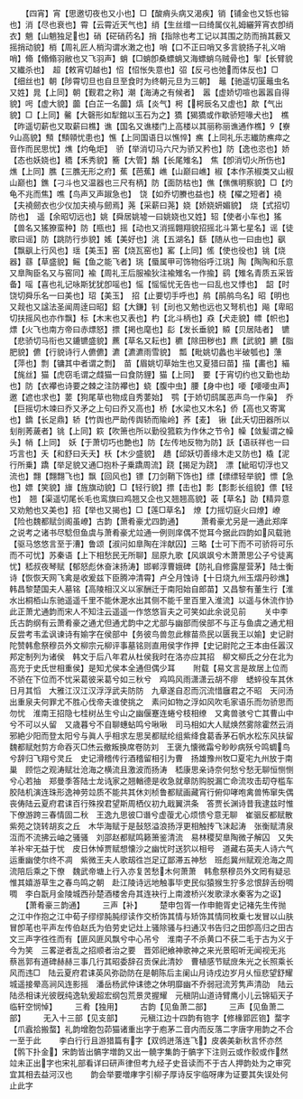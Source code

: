 <!-- { "loadSidebar": true } -->
　　【四宵】宵【思邀切夜也又小也】□【酸痟头病又渴疾】销【铺金也又铄也镕也】消【尽也衰也】霄【云霄近天气也】绡【生丝缯一曰绮属仪礼姆纚笄宵衣卽绡衣】魈【山魈独足也】硝【硭硝药名】捎【指除也考工记以其围之防而捎其薮又摇捎动貌】梢【周礼匠人梢沟谓水潄之也】哨【口不正曰哨又多言貌扬子礼义哨哨】翛【翛翛羽敝也又飞羽声】蛸【□蛸卽桑螵蛸又海螵蛸乌贼骨也】揱【长臂貌又纎杀也】　超【敕宵切越也】怊【怊怅失意也】弨【反弓也弛而体反也】□【细丝也】朝【陟霄切旦也自旦至食时为终朝元旦为三朝】　鼂【驰遥切匽鼂虫名又姓】晁【上同】朝【觐君之称】潮【海涛之有候者】　嚣【虚娇切喧也嚣嚣自得貌】呺【虚大貌】虈【白芷一名虈】熇【炎气】枵【枵辰名又虚也】歊【气出貌】□【上同】毊【大磬形如犁錧以玉石为之】獢【猲獢或作歇骄短喙犬也】　樵【昨遥切薪也又取薪曰樵】谯【国名又谯楼门上高楼以其丽称丽谯通作樵】【嶚山高貌】顦【顦顇忧患也】憔【上同国语日以憔悴】癄【上同礼乐志纎防癄瘁之音作而民思忧】燋【灼龟炬】　骄【举消切马六尺为骄又矜也】防【逸也恣也】娇【态也妖娆也】穚【禾秀貌】簥【大管】鷮【长尾雉名】　焦【卽消切火所伤也】燋【上同】膲【三膲无形之府】蕉【芭蕉】嶕【山巅曰嶕】椒【本作茮椒类又山椒山巅也】鐎【刁斗也又温器也三尺有柄】防【面防枯也】僬【僬僬明察貌】□【灼龟不兆而焦】噍【鸟声又声踧急也】　饶【如乔切賸也益也】桡【櫂之短者】襓【夫襓劒衣也少仪加夫襓与劒焉】荛【采薪曰荛】娆【娇娆妍媚貌】　烧【式招切防也】　遥【余昭切远也】姚【舜居姚墟一曰姚娆也又姓】轺【使者小车也】猺【兽名又猺獠蛮种】防【瓶也】摇【动也又消摇翺翔貌招摇北斗第七星名】谣【徒歌曰谣】防【跳防行歩貌】媱【美好也】洮【五湖名】繇【随从也一曰由也】飖【飘飖上行风也】瑶【美玉】窑【烧瓦窑也】窰【上同】傜【使也役也】铫【烧器】蘨【草盛貌】鳐【鱼之能飞者】珧【蜃属甲可饰物俗呼江珧】陶【陶陶和乐意又臯陶臣名又与窑同】褕【周礼王后服褕狄注褕雉名一作揄】鹞【雉名青质五采皆备】嗂【喜也礼记咏斯犹犹卽嗂也】愮【愮愮忧无告也一曰乱也又悸也】　韶【时饶切舜乐名一曰美也】玿【美玉】　招【止要切手呼也】鸼【鹃鸼鸟名】昭【明也又觌也又諡法圣闻周逹曰昭】鉊【大鎌】钊【刓也又勉也远也又弩机也】飚【卑昭切扶摇风也亦作飘】标【木末也又表也】杓【北斗柄也】猋【犬走貌】幖【帜也】熛【火飞也南方帝曰赤熛怒】摽【掲也麾也】髟【发长垂貌】贆【贝居陆者】　镳【悲骄切马衔也又鏕镳盛貌】藨【草名又耘也】穮【除田秽也】麃【武貌】臕【脂肥貌】儦【行貌诗行人儦儦】瀌【瀌瀌雨雪貌】　瓢【毗姚切蠡也半破瓠也】薸【萍也】剽【镛其中者谓之剽】　苗【眉姚切草始生也又夏猎曰苗】描【畵也】緢【旄丝】猫【虎窃毛谓之虥猫一曰食防貍】猫【上同】　要【于宵切约也又勤也劫也】防【衣襻也诗要之棘之注防襻也】蛲【腹中虫】腰【身中也】喓【喓喓虫声】邀【遮也求也】葽【狗尾草也物成自秀葽始】　鹗【于娇切鸱属恶声鸟一作枭】　乔【巨摇切木竦曰乔又矛之上句曰乔又高也】桥【水梁也又木名】侨【高也又寄寓也】鐈【长足鼎】轿【竹舆也严助传舆轿而隃岭】荞【麦】　锹【此夭切田器所以刬削莠薉者】铫【上同】篍【吹箫也所以勤役箛篍为作休之节令】幧【敛髪谓之幧头】帩【上同】　妖【于萧切巧也艶也】防【左传地反物为防】訞【语祅祥也一曰巧言也】夭【和舒曰夭夭】枖【木少盛貌】　趫【邱妖切善缘木走又防也】橇【泥行所乗】蹻【举足貌又通□抱朴子乗蹻周流】跷【揭足为跷】　漂【紪昭切浮也又流也】翲【翲翲飞也】飘【回风也】镖【刀剑鞘下饰也】缥【缥缥轻举貌】慓【急也】嫖【笑貌】旚【旌旗动貌】□【轻行貌】摽【击也】彯【彯彯长组貌】僄【轻也】　翘【渠遥切尾长毛也鸾旗曰鸡翘又企也又翘翘高貌】荍【草名】劭【精异意又劝勉也又美也】招【举也又揭也】□【莲□草名】　燎【力摇切庭火曰燎】嶛【险也魏都赋剑阁虽嶛】古韵【萧肴豪尤四韵通】
　　萧肴豪尤另是一通此郑庠之说考之诸书尽騐但鱼虞与萧肴豪尤竝通一例则庠偶不觉耳今据此四韵如风载驰【驱马悠悠言至于漕】鲁颂【淑问如臯陶在泮献囚】三略【士可下而不可骄将可乐而不可忧】苏秦语【上下相愁民无所聊】屈原九歌【风飒飒兮木萧萧思公子兮徒离忧】嵇叔夜琴赋【郁怒彪休奋沫扬涛】邯郸淳曹娥碑【防礼自修露屋营茅】陆士衡诗【恢恢天网飞禽是收爰兹下臣腾冲清霄】卢仝月蚀诗【十日烧九州玉熠丹砂燋】韩昌黎楚国夫人墓铭【高陵相汉义以家酬迁于南阳始自郎苗】又昌黎有董生行【淮水出桐栢山东驰遥遥千里不能休淝水出其侧不能千里百里入淮流】以遥与休流作协此正萧尤通韵而宋人不知注云遥遥一作悠悠盲夫之可笑如此余说见前
　　关中李氏古韵纲有云萧肴豪之通尤但通尤韵中之尤部与幽部而侯部不与正与鱼虞之通尤相反尝考韦孟讽谏诗有媮字在侯部中【务彼鸟兽忽此稼苗烝民以匮我王以媮】史记尉陀赞韩愈祭穆员外文柳宗元柳评事墓铭则直用侯字作押【史记尉陀之王本由任嚣汉邦定制列为诸侯　韩文于后八年君从杜侯我时在洛亦应其招　柳文柳氏之分在北为高充于史氏世相重侯】是知尤侯本全通但偶少耳
　　附载【易文言是故居上位而不骄在下位而不忧采葛彼采葛兮如三秋兮　鸡鸣风雨潇潇云胡不瘳　蟋蜶役车其休日月其慆　大雅江汉江汉浮浮武夫防防　九章遂自忍而沉流惜廱君之不昭　天问汤出重泉夫何罪尤不胜心伐帝夫谁使挑之　素问如物之浮如风吹毛家语乐而勿骄思而勿忧　淮南王招隐七桂树丛生兮山之幽偃蹇连蜷兮枝相缭　又禽兽骇兮亡其曹山中兮不可以乆留　又歳暮兮不自聊蟪蛅鸣兮啾啾　司马相如大人赋焕然雾除霍然云消邪絶少阳而登太阳兮与眞人乎相求左思吴都赋纶组紫绛食葛香茅石帆水松东风扶留　魏都赋尅剪方命吞灭□烋云撤叛换席卷防刘　王褒九懐微霜兮眇眇病殀兮鸣蜩鸟兮辞归飞翔兮灵丘　史记滑稽传行酒稽留相引为曹　扬雄豫州牧□夏宅九州放于南巢　顾恺之观涛赋壮沧海之横流且激波而扬涛　嵇康思亲诗奈何愁兮愁无聊恒恻恻兮心若抽　郑曼季答陆士龙诗家之翘輶德是收急就章防购脱漏亡命流攻击刧夺槛车胶陆机演连珠形逸神劳竝质不能共其休刘桢鲁都赋画藏宵行俯仰哮咆禽兽怖窜失偶丧俦陆云夏府君诔百行殊揆君望斯周栖仪初九戢翼洪条　答贾长渊诗昔我逮兹时惟下僚游跨三春情固二秋　王逸九思彼□谮兮虚蕧尤心烦愦兮意无聊　崔骃反都赋散紫苑之饶转胡亥之丘　木华海赋于是鼔怒溢浪扬浮更相触抟飞沫起涛　张衡赋清泉沍而不流拂云岫之骚骚　刘邵赵都赋鸣籁箫鉴清流　易林稷契臯陶微子解囚　又失羊补牢无益于忧　皮日休悼贾赋想懐沙之幽忧时送狖以相号　道藏右英夫人诗六气运重幽使尔终不凋　紫微王夫人歌刼徃岂足辽鄙滞五神愁　班彪冀州赋观沧海之周流陪后乘之下僚　魏武帝塘上行入亦复苦愁木何萧萧　韩愈祭穆员外文罔有疑忌惟其嬉游草生之春鸟鸣之朝　赴江陵诗远地触事毕吏民似猿猴生狞多忿恨辞舌纷啁啁　李白翫月金陵城西孙楚酒楼舍舟其连袂行上南渡桥兴发歌渌水秦客为之讴】
　　【萧肴豪三韵通】
　　三声【补】
　　楚申包胥一作申鲍胥史记褚先生传抛之江中作抱之江中荀子缪缪肫肫缪读作交桥饰其情与矫饰其情同枚乗七发冒以山肤冒卽芼也平声左传伯赵氏为伯劳史记灶上骚除骚与扫通汉书告归之田卽高归之田古文三声字徃徃而有【匪风匪风飘兮中心吊兮　淮南子不杀黄口不获二毛于古为义于今为笑　三畧逆者乱之招顺者治之要　晋郊祀飨神歌神之来光景昭听无闻视无兆　蔡邕郭有道碑赫赫三事几行其昭委辞召贡保此清妙　曹植感节赋庻朱光之长照乘长风而违□　陆云夏府君诔英风弥劭防在是朝陈后主阑山月诗戍边岁月乆恒悲望舒耀城遥接晕高涧风连影摇　潘岳杨武仲诔徳之休明靡幽不乔弱冠流芳隽声清劭　陆云陆丞相诔光彼旣纯逸轨爰超宏纲包荒景灵握耀　元稹阴山道诗臂鹰小儿云锦韬天子临轩空悯悼】
　　三肴【独用】
　　古韵【见鱼萧二部】
　　三声【见鱼萧二部】
　　无入十三部【见支部】
　　元稹江边十四韵有铇字【修椽郢匠铇】蝥字【爪蠧拾搬蝥】礼韵增胞包茆猫诸重出字于庖茅二音内而反落二字唐字用韵之不合一至于此
　　李白行行且游猎篇有字【双鸧迸落连飞】皮袭美新秋言怀亦然【鹘下扑金】宋韵皆出髇字増韵又出一髐字集韵于髇字下注则云或作骹或作然竝未正出字也宋礼部看详曰研声律但考九经子史音读而不于古人押韵处为之审究宜其相去益河汉也
　　韵会举要増庨字引柳子厚诗反宇临呀庨为证要其失误处何止此字
